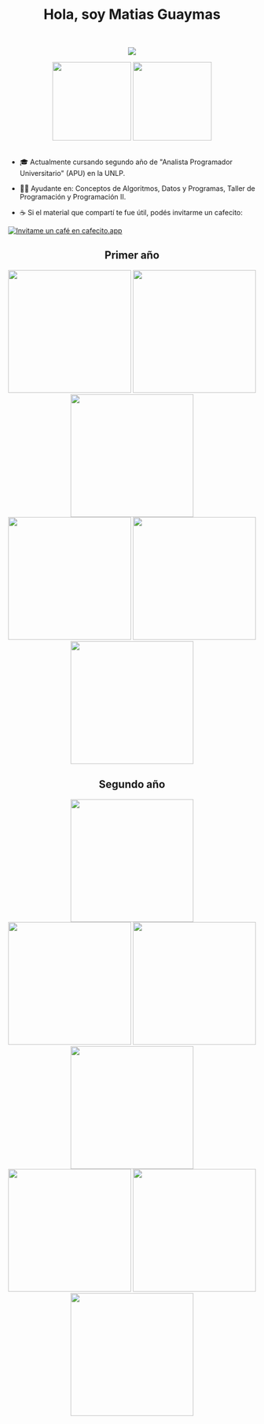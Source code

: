<h1 align="center">Hola, soy Matias Guaymas </h1>

<br>

<p align="center">
  <img align="center" src="https://media1.tenor.com/m/bGS2OhhN9tsAAAAC/hello-gojo-satoru.gif"/>
</p>

<div align="center">
  <img src="https://github-readme-stats.vercel.app/api?username=MatiasGuaymas&show_icons=true&theme=midnight-purple&border_color=474554" height="160" />
  <img src="https://github-readme-stats.vercel.app/api/top-langs/?username=MatiasGuaymas&layout=compact&theme=midnight-purple&border_color=474554" height="160"/>
</div>

<br>

- 🎓 Actualmente cursando segundo año de "Analista Programador Universitario" (APU) en la UNLP.

- 👨‍🏫 Ayudante en: <e>Conceptos de Algoritmos, Datos y Programas, Taller de Programación y Programación II.</e>

- ☕ Si el material que compartí te fue útil, podés invitarme un cafecito:
  
<p >
  <a href="https://cafecito.app/matiasguaymas" rel="noopener" target="_blank">
    <img 
      srcset="https://cdn.cafecito.app/imgs/buttons/button_3.png 1x, https://cdn.cafecito.app/imgs/buttons/button_3_2x.png 2x, https://cdn.cafecito.app/imgs/buttons/button_3_3.75x.png 3.75x" 
      src="https://cdn.cafecito.app/imgs/buttons/button_3.png" 
      alt="Invitame un café en cafecito.app" />
  </a>
</p>
  
<h2 align="center">Primer año</h2>
<div align="center">
    <a href="https://github.com/MatiasGuaymas/1er-Semestre"><img width="250" src="https://denvercoder1-github-readme-stats.vercel.app/api/pin/?username=MatiasGuaymas&repo=1er-Semestre&theme=midnight-purple&border_color=474554&icon_color=F8D866&show_icons=false"></a>
    <a href="https://github.com/MatiasGuaymas/CADP-Practicas"><img width="250" src="https://denvercoder1-github-readme-stats.vercel.app/api/pin/?username=MatiasGuaymas&repo=CADP-Practicas&theme=midnight-purple&icon_color=F8D866&show_icons=false&border_color=474554"></a>
    <a href="https://github.com/MatiasGuaymas/OC-Practicas"><img width="250" src="https://denvercoder1-github-readme-stats.vercel.app/api/pin/?username=MatiasGuaymas&repo=OC-Practicas&theme=midnight-purple&icon_color=F8D866&show_icons=false&border_color=474554"></a>
<br>
    <a href="https://github.com/MatiasGuaymas/2do-Semestre"><img width="250" src="https://denvercoder1-github-readme-stats.vercel.app/api/pin/?username=MatiasGuaymas&repo=2do-Semestre&theme=midnight-purple&icon_color=F8D866&show_icons=false&border_color=474554"></a>
    <a href="https://github.com/MatiasGuaymas/Taller-Programacion"><img width="250" src="https://denvercoder1-github-readme-stats.vercel.app/api/pin/?username=MatiasGuaymas&repo=Taller-Programacion&theme=midnight-purple&icon_color=F8D866&show_icons=false&border_color=474554"></a>
    <a href="https://github.com/MatiasGuaymas/Arquitectura-Computadoras"><img width="250" src="https://denvercoder1-github-readme-stats.vercel.app/api/pin/?username=MatiasGuaymas&repo=Arquitectura-Computadoras&theme=midnight-purple&icon_color=F8D866&show_icons=false&border_color=474554"></a>
</div>


<h2 align="center">Segundo año</h2>
<div align="center">
    <a href="https://github.com/MatiasGuaymas/3er-Semestre"><img width="250" src="https://denvercoder1-github-readme-stats.vercel.app/api/pin/?username=MatiasGuaymas&repo=3er-Semestre&theme=midnight-purple&icon_color=F8D866&show_icons=false&border_color=474554"></a>
    <br>
    <a href="https://github.com/MatiasGuaymas/AYED"><img width="250" src="https://denvercoder1-github-readme-stats.vercel.app/api/pin/?username=MatiasGuaymas&repo=AYED&theme=midnight-purple&icon_color=F8D866&show_icons=false&border_color=474554"></a>
    <a href="https://github.com/MatiasGuaymas/FOD"><img width="250" src="https://denvercoder1-github-readme-stats.vercel.app/api/pin/?username=MatiasGuaymas&repo=FOD&theme=midnight-purple&icon_color=F8D866&show_icons=false&border_color=474554"></a>
    <a href="https://github.com/MatiasGuaymas/Seminario-JS"><img width="250" src="https://denvercoder1-github-readme-stats.vercel.app/api/pin/?username=MatiasGuaymas&repo=Seminario-JS&theme=midnight-purple&icon_color=F8D866&show_icons=false&border_color=474554"></a>
    <br>
    <a href="https://github.com/MatiasGuaymas/DBD"><img width="250" src="https://denvercoder1-github-readme-stats.vercel.app/api/pin/?username=MatiasGuaymas&repo=DBD&theme=midnight-purple&icon_color=F8D866&show_icons=false&border_color=474554"></a>
    <a href="https://github.com/MatiasGuaymas/OO1"><img width="250" src="https://denvercoder1-github-readme-stats.vercel.app/api/pin/?username=MatiasGuaymas&repo=OO1&theme=midnight-purple&icon_color=F8D866&show_icons=false&border_color=474554"></a>
    <a href="https://github.com/MatiasGuaymas/ISO"><img width="250" src="https://denvercoder1-github-readme-stats.vercel.app/api/pin/?username=MatiasGuaymas&repo=ISO&theme=midnight-purple&icon_color=F8D866&show_icons=false&border_color=474554"></a>
<br>
</div>
